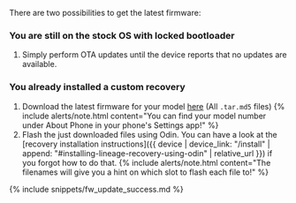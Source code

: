 There are two possibilities to get the latest firmware:

### You are still on the stock OS with locked bootloader

1. Simply perform OTA updates until the device reports that no updates are available.

### You already installed a custom recovery

1. Download the latest firmware for your model [here](https://github.com/DaemonMCR/samsung-sm-a217x-fw/releases) (All `.tar.md5` files)
   {% include alerts/note.html content="You can find your model number under About Phone in your phone's Settings app!" %}
2. Flash the just downloaded files using Odin. You can have a look at the [recovery installation instructions]({{ device | device_link: "/install" | append: "#installing-lineage-recovery-using-odin" | relative_url }}) if you forgot how to do that.
   {% include alerts/note.html content="The filenames will give you a hint on which slot to flash each file to!" %}

{% include snippets/fw_update_success.md %}
